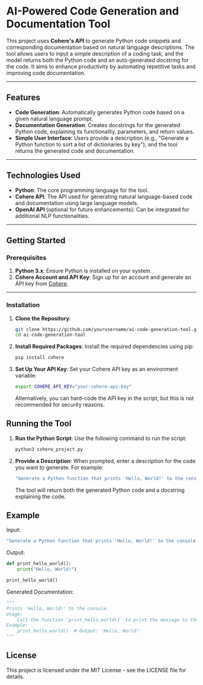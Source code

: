 # AI-Powered Code Generation and Documentation Tool

This project uses **Cohere's API** to generate Python code snippets and corresponding documentation based on natural language descriptions. The tool allows users to input a simple description of a coding task, and the model returns both the Python code and an auto-generated docstring for the code. It aims to enhance productivity by automating repetitive tasks and improving code documentation.

---

## Features

- **Code Generation**: Automatically generates Python code based on a given natural language prompt.
- **Documentation Generation**: Creates docstrings for the generated Python code, explaining its functionality, parameters, and return values.
- **Simple User Interface**: Users provide a description (e.g., "Generate a Python function to sort a list of dictionaries by key"), and the tool returns the generated code and documentation.

---

## Technologies Used

- **Python**: The core programming language for the tool.
- **Cohere API**: The API used for generating natural language-based code and documentation using large language models.
- **OpenAI API** (optional for future enhancements): Can be integrated for additional NLP functionalities.

---

## Getting Started

### Prerequisites

1. **Python 3.x**: Ensure Python is installed on your system.
2. **Cohere Account and API Key**: Sign up for an account and generate an API key from [Cohere](https://cohere.ai/).

---

### Installation

1. **Clone the Repository**:
    ```bash
    git clone https://github.com/yourusername/ai-code-generation-tool.git
    cd ai-code-generation-tool
    ```

2. **Install Required Packages**:
    Install the required dependencies using pip:
    ```bash
    pip install cohere
    ```

3. **Set Up Your API Key**:
    Set your Cohere API key as an environment variable:
    ```bash
    export COHERE_API_KEY="your-cohere-api-key"
    ```
    Alternatively, you can hard-code the API key in the script, but this is not recommended for security reasons.

## Running the Tool

1. **Run the Python Script**:
    Use the following command to run the script:
    ```bash
    python3 cohere_project.py
    ```

2. **Provide a Description**:
    When prompted, enter a description for the code you want to generate. For example:
    ```bash
    "Generate a Python function that prints 'Hello, World!' to the console."
    ```
    The tool will return both the generated Python code and a docstring explaining the code.

## Example

Input:
```bash
"Generate a Python function that prints 'Hello, World!' to the console."
```

Output:
```python
def print_hello_world():
    print("Hello, World!")

print_hello_world()
```

Generated Documentation:
```python
"""
Prints 'Hello, World!' to the console.
Usage:
    Call the function `print_hello_world()` to print the message to the console.
Example:
    print_hello_world()  # Output: 'Hello, World!'
"""
```

## License

This project is licensed under the MIT License - see the LICENSE file for details.